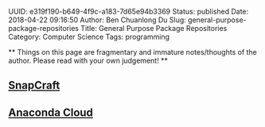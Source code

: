 UUID: e319f190-b649-4f9c-a183-7d65e94b3369
Status: published
Date: 2018-04-22 09:16:50
Author: Ben Chuanlong Du
Slug: general-purpose-package-repositories
Title: General Purpose Package Repositories
Category: Computer Science
Tags: programming

**
Things on this page are
fragmentary and immature notes/thoughts of the author.
Please read with your own judgement!
**

## [SnapCraft](https://snapcraft.io/)

## [Anaconda Cloud](https://anaconda.org/)

